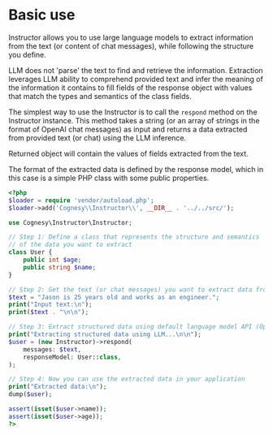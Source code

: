 # Basic use

Instructor allows you to use large language models to extract information
from the text (or content of chat messages), while following the structure
you define.

LLM does not 'parse' the text to find and retrieve the information.
Extraction leverages LLM ability to comprehend provided text and infer
the meaning of the information it contains to fill fields of the
response object with values that match the types and semantics of the
class fields.

The simplest way to use the Instructor is to call the `respond` method
on the Instructor instance. This method takes a string (or an array of
strings in the format of OpenAI chat messages) as input and returns a
data extracted from provided text (or chat) using the LLM inference.

Returned object will contain the values of fields extracted from the text.

The format of the extracted data is defined by the response model, which
in this case is a simple PHP class with some public properties.

```php
<?php
$loader = require 'vendor/autoload.php';
$loader->add('Cognesy\\Instructor\\', __DIR__ . '../../src/');

use Cognesy\Instructor\Instructor;

// Step 1: Define a class that represents the structure and semantics
// of the data you want to extract
class User {
    public int $age;
    public string $name;
}

// Step 2: Get the text (or chat messages) you want to extract data from
$text = "Jason is 25 years old and works as an engineer.";
print("Input text:\n");
print($text . "\n\n");

// Step 3: Extract structured data using default language model API (OpenAI)
print("Extracting structured data using LLM...\n\n");
$user = (new Instructor)->respond(
    messages: $text,
    responseModel: User::class,
);

// Step 4: Now you can use the extracted data in your application
print("Extracted data:\n");
dump($user);

assert(isset($user->name));
assert(isset($user->age));
?>
```
